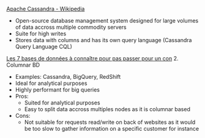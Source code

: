 [Apache Cassandra - Wikipedia](https://en.wikipedia.org/wiki/Apache_Cassandra?utm_source)
- Open-source database management system designed for large volumes of data accross multiple commodity servers
- Suite for high writes 
- Stores data with columns and has its own query language (Cassandra Query Language CQL)

[Les 7 bases de données à connaître pour pas passer pour un con](https://www.youtube.com/watch?v=080p5Y2_wpg)
2. Columnar BD
- Examples: Cassandra, BigQuery, RedShift
- Ideal for analytical purposes
- Highly performant for big queries
- Pros: 
    - Suited for analytical purposes 
    - Easy to split data accross multiples nodes as it is columnar based 
- Cons: 
    - Not suitable for requests read/write on back of websites as it would be too slow to gather information on a specific customer for instance